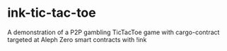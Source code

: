 # ink-tic-tac-toe
A demonstration of a P2P gambling TicTacToe game with cargo-contract targeted at Aleph Zero smart contracts with !ink
